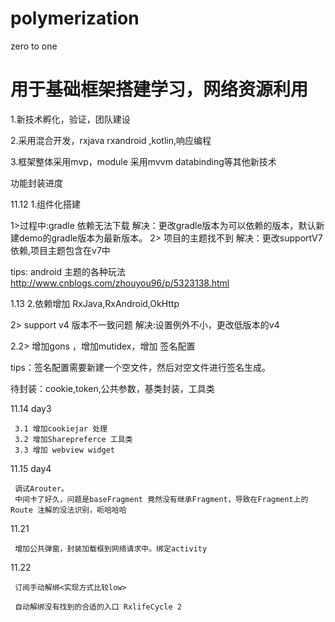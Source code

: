 # polymerization
zero to  one


# 用于基础框架搭建学习，网络资源利用
1.新技术孵化，验证，团队建设

2.采用混合开发，rxjava rxandroid ,kotlin,响应编程

3.框架整体采用mvp，module 采用mvvm databinding等其他新技术






功能封装进度


11.12 1.组件化搭建

   1>过程中:gradle 依赖无法下载
   解决：更改gradle版本为可以依赖的版本，默认新建demo的gradle版本为最新版本。
   2> 项目的主题找不到
   解决：更改supportV7依赖,项目主题包含在v7中

   tips: android 主题的各种玩法 http://www.cnblogs.com/zhouyou96/p/5323138.html




 1.13  2.依赖增加 RxJava,RxAndroid,OkHttp

   2> support v4 版本不一致问题
   解决:设置例外不小，更改低版本的v4

   2.2> 增加gons ，增加mutidex，增加 签名配置

   tips：签名配置需要新建一个空文件，然后对空文件进行签名生成。



   待封装：cookie,token,公共参数，基类封装，工具类


  11.14  day3

     3.1 增加cookiejar 处理
     3.2 增加Sharepreferce 工具类
     3.3 增加 webview widget

  11.15   day4

     调试Arouter。
     中间卡了好久，问题是baseFragment 竟然没有继承Fragment，导致在Fragment上的Route 注解的没法识别，呃哈哈哈


 11.21

     增加公共弹窗，封装加载框到网络请求中。绑定activity

 11.22

     订阅手动解绑<实现方式比较low>

     自动解绑没有找到的合适的入口 RxlifeCycle 2

